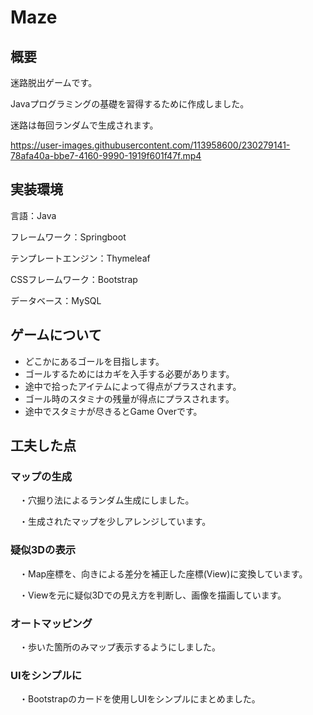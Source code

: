 # Maze

## 概要
迷路脱出ゲームです。

Javaプログラミングの基礎を習得するために作成しました。

迷路は毎回ランダムで生成されます。

https://user-images.githubusercontent.com/113958600/230279141-78afa40a-bbe7-4160-9990-1919f601f47f.mp4


## 実装環境

言語：Java

フレームワーク：Springboot

テンプレートエンジン：Thymeleaf

CSSフレームワーク：Bootstrap

データベース：MySQL

## ゲームについて
<ul>
 <li>どこかにあるゴールを目指します。</li>

 <li>ゴールするためにはカギを入手する必要があります。</li>

 <li>途中で拾ったアイテムによって得点がプラスされます。</li>

 <li>ゴール時のスタミナの残量が得点にプラスされます。</li>

 <li>途中でスタミナが尽きるとGame Overです。</li>
</ul>

## 工夫した点

### マップの生成

　・穴掘り法によるランダム生成にしました。

　・生成されたマップを少しアレンジしています。
 
### 疑似3Dの表示

　・Map座標を、向きによる差分を補正した座標(View)に変換しています。
 
　・Viewを元に疑似3Dでの見え方を判断し、画像を描画しています。

### オートマッピング

　・歩いた箇所のみマップ表示するようにしました。

### UIをシンプルに

　・Bootstrapのカードを使用しUIをシンプルにまとめました。

